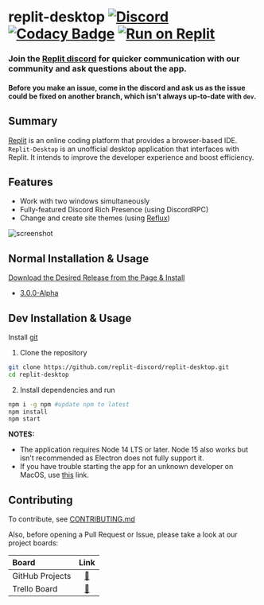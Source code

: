 # replit-desktop [![Discord](https://img.shields.io/discord/437048931827056642.svg?logo=discord)](https://discord.gg/5gcPC6B) [![Codacy Badge](https://app.codacy.com/project/badge/Grade/3bce49c376cf4c2bb1d2813d6b12dd6a)](https://www.codacy.com/manual/leon332157/replit-desktop?utm_source=github.com&amp;utm_medium=referral&amp;utm_content=repl-it-discord/replit-desktop&amp;utm_campaign=Badge_Grade) [![Run on Replit](https://replit.com/badge/github/leon332157/replit-desktop)](https://replit.com/github/replit-discord/replit-desktop)


### Join the [Replit discord](https://replit.com/discord) for quicker communication with our community and ask questions about the app.

#### Before you make an issue, come in the discord and ask us as the issue could be fixed on another branch, which isn't always up-to-date with `dev`.
## Summary

[Replit](https://replit.com) is an online coding platform that provides a browser-based IDE. `Replit-Desktop` is an unofficial desktop application that interfaces with Replit. It intends to improve the developer experience and boost efficiency.

## Features

+ Work with two windows simultaneously
+ Fully-featured Discord Rich Presence (using DiscordRPC)
+ Change and create site themes (using [Reflux](https://github.com/frissyn/Reflux))

![screenshot](https://cdn.discordapp.com/attachments/557534625702871071/818541454938210364/unknown.png)

## Normal Installation & Usage
[Download the Desired Release from the Page & Install](https://github.com/replit-discord/replit-desktop/releases)
+ [3.0.0-Alpha](https://github.com/replit-discord/replit-desktop/releases/tag/3.0.0-alpha1)

## Dev Installation & Usage

Install [git](https://git-scm.com)
1. Clone the repository
```bash
git clone https://github.com/replit-discord/replit-desktop.git
cd replit-desktop
```

2. Install dependencies and run
```bash
npm i -g npm #update npm to latest
npm install
npm start
```

**NOTES:** 
+ The application requires Node 14 LTS or later. Node 15 also works but isn't recommended as Electron does not fully support it.
+ If you have trouble starting the app for an unknown developer on MacOS, use [this](https://support.apple.com/guide/mac-help/open-a-mac-app-from-an-unidentified-developer-mh40616/mac#:~:text=Open%20a%20Mac%20app%20from,as%20you%20can%20...) link.


## Contributing
To contribute, see [CONTRIBUTING.md](./.github/CONTRIBUTING.md)

Also, before opening a Pull Request or Issue, please take a look at our project boards:

| Board           | Link                                                               |
|:----------------|:------------------------------------------------------------------:|
|GitHub Projects  |[🔗](https://github.com/repl-it-discord/replit-desktop/projects)    |
|Trello Board     |[🔗](https://trello.com/b/tLDD8fnB/replit-electron)                 |
